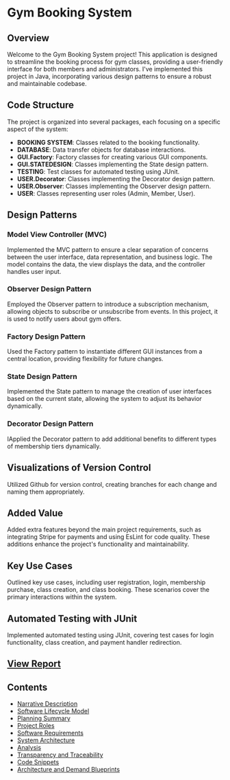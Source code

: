 # Gym Booking System

## Overview

Welcome to the Gym Booking System project! This application is designed to streamline the booking process for gym classes, providing a user-friendly interface for both members and administrators. I've implemented this project in Java, incorporating various design patterns to ensure a robust and maintainable codebase.

## Code Structure

The project is organized into several packages, each focusing on a specific aspect of the system:

- **BOOKING SYSTEM**: Classes related to the booking functionality.
- **DATABASE**: Data transfer objects for database interactions.
- **GUI.Factory**: Factory classes for creating various GUI components.
- **GUI.STATEDESIGN**: Classes implementing the State design pattern.
- **TESTING**: Test classes for automated testing using JUnit.
- **USER.Decorator**: Classes implementing the Decorator design pattern.
- **USER.Observer**: Classes implementing the Observer design pattern.
- **USER**: Classes representing user roles (Admin, Member, User).

## Design Patterns

### Model View Controller (MVC)

Implemented the MVC pattern to ensure a clear separation of concerns between the user interface, data representation, and business logic. The model contains the data, the view displays the data, and the controller handles user input.

### Observer Design Pattern

Employed the Observer pattern to introduce a subscription mechanism, allowing objects to subscribe or unsubscribe from events. In this project, it is used to notify users about gym offers.

### Factory Design Pattern

Used the Factory pattern to instantiate different GUI instances from a central location, providing flexibility for future changes.

### State Design Pattern

Implemented the State pattern to manage the creation of user interfaces based on the current state, allowing the system to adjust its behavior dynamically.

### Decorator Design Pattern

IApplied the Decorator pattern to add additional benefits to different types of membership tiers dynamically.

## Visualizations of Version Control

Utilized Github for version control, creating branches for each change and naming them appropriately.

## Added Value

Added extra features beyond the main project requirements, such as integrating Stripe for payments and using EsLint for code quality. These additions enhance the project's functionality and maintainability.

## Key Use Cases

Outlined key use cases, including user registration, login, membership purchase, class creation, and class booking. These scenarios cover the primary interactions within the system.

## Automated Testing with JUnit

Implemented automated testing using JUnit, covering test cases for login functionality, class creation, and payment handler redirection.


## [View Report](https://github.com/OliverNagy10/-Gym-Booking-System/blob/main/CS4125%20Project%20Report%20MAIN.pdf)
##  Contents
- [Narrative Description](#narrative-description)
- [Software Lifecycle Model](#software-lifecycle-model)
- [Planning Summary](#planning-summary)
- [Project Roles](#project-roles)
- [Software Requirements](#software-requirements)
- [System Architecture](#system-architecture)
- [Analysis](#analysis)
- [Transparency and Traceability](#transparency-and-traceability)
- [Code Snippets](#code-snippets)
- [Architecture and Demand Blueprints](#architecture-and-demand-blueprints)



